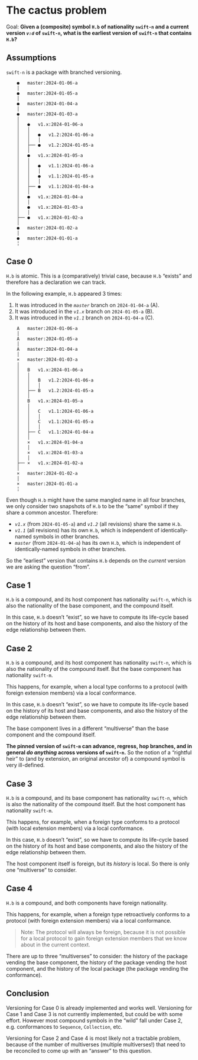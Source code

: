 # The cactus problem

Goal: **Given a (composite) symbol `H.b` of nationality `swift-n` and a current version *`v:d`* of `swift-n`, what is the earliest version of `swift-n` that contains `H.b`?**

## Assumptions 

`swift-n` is a package with branched versioning. 

```
    ●   master:2024-01-06-a
    │
    ●   master:2024-01-05-a
    │
    ●   master:2024-01-04-a
    │
    ●   master:2024-01-03-a
    │   
    │   ●   v1.x:2024-01-06-a
    │   │
    │   │   ●   v1.2:2024-01-06-a
    │   │   │
    │   ├── ●   v1.2:2024-01-05-a
    │   │
    │   ●   v1.x:2024-01-05-a
    │   │
    │   │   ●   v1.1:2024-01-06-a
    │   │   │   
    │   │   ●   v1.1:2024-01-05-a
    │   │   │
    │   ├── ●   v1.1:2024-01-04-a
    │   │
    │   ●   v1.x:2024-01-04-a
    │   │
    │   ●   v1.x:2024-01-03-a
    │   │
    ├── ●   v1.x:2024-01-02-a
    │
    ●   master:2024-01-02-a
    │
    ●   master:2024-01-01-a
    ╎
```

## Case 0

`H.b` is atomic. This is a (comparatively) trivial case, because `H.b` “exists” and therefore has a declaration we can track.

In the following example, `H.b` appeared 3 times:

1.  It was introduced in the *`master`* branch on `2024-01-04-a` (A).
1.  It was introduced in the *`v1.x`* branch on `2024-01-05-a` (B).
1.  It was introduced in the *`v1.1`* branch on `2024-01-04-a` (C).

```
    A   master:2024-01-06-a
    │
    A   master:2024-01-05-a
    │
    A   master:2024-01-04-a
    │
    ×   master:2024-01-03-a
    │   
    │   B   v1.x:2024-01-06-a
    │   │
    │   │   B   v1.2:2024-01-06-a
    │   │   │
    │   ├── B   v1.2:2024-01-05-a
    │   │
    │   B   v1.x:2024-01-05-a
    │   │
    │   │   C   v1.1:2024-01-06-a
    │   │   │   
    │   │   C   v1.1:2024-01-05-a
    │   │   │
    │   ├── C   v1.1:2024-01-04-a
    │   │
    │   ×   v1.x:2024-01-04-a
    │   │
    │   ×   v1.x:2024-01-03-a
    │   │
    ├── ×   v1.x:2024-01-02-a
    │
    ×   master:2024-01-02-a
    │
    ×   master:2024-01-01-a
    ╎
```

Even though `H.b` might have the same mangled name in all four branches, we only consider two snapshots of `H.b` to be the “same” symbol if they share a common ancestor. Therefore: 

*   *`v1.x`* (from `2024-01-05-a`) and *`v1.2`* (all revisions) share the same `H.b`.
*   *`v1.1`* (all revisions) has its own `H.b`, which is independent of identically-named symbols in other branches.
*   *`master`* (from `2024-01-04-a`) has its own `H.b`, which is independent of identically-named symbols in other branches.

So the “earliest” version that contains `H.b` depends on the *current* version we are asking the question “from”. 

## Case 1 

`H.b` is a compound, and its host component has nationality `swift-n`, which is also the nationality of the base component, and the compound itself.

In this case, `H.b` doesn’t “exist”, so we have to compute its life-cycle based on the history of its host and base components, and also the history of the edge relationship between them.

## Case 2

`H.b` is a compound, and its host component has nationality `swift-n`, which is also the nationality of the compound itself. But the base component has nationality `swift-m`. 

This happens, for example, when a local type conforms to a protocol (with foreign extension members) via a local conformance.

In this case, `H.b` doesn’t “exist”, so we have to compute its life-cycle based on the history of its host and base components, and also the history of the edge relationship between them.

The base component lives in a different “multiverse” than the base component and the compound itself.

**The pinned version of `swift-m` can advance, regress, hop branches, and in general *do anything* across versions of `swift-n`.** So the notion of a “rightful heir” to (and by extension, an original ancestor of) a compound symbol is very ill-defined.

## Case 3

`H.b` is a compound, and its base component has nationality `swift-n`, which is also the nationality of the compound itself. But the host component has nationality `swift-m`. 

This happens, for example, when a foreign type conforms to a protocol (with local extension members) via a local conformance.

In this case, `H.b` doesn’t “exist”, so we have to compute its life-cycle based on the history of its host and base components, and also the history of the edge relationship between them.

The host component itself is foreign, but its *history* is local. So there is only one “multiverse” to consider.

## Case 4 

`H.b` is a compound, and both components have foreign nationality.

This happens, for example, when a foreign type retroactively conforms to a protocol (with foreign extension members) via a local conformance. 

> Note: The protocol will always be foreign, because it is not possible for a local protocol to gain foreign extension members that we know about in the current context.

There are up to three “multiverses” to consider: the history of the package vending the base component, the history of the package vending the host component, and the history of the local package (the package vending the conformance).

## Conclusion 

Versioning for Case 0 is already implemented and works well. Versioning for Case 1 and Case 3 is not currently implemented, but could be with some effort. However most compound symbols in the “wild” fall under Case 2, e.g. conformances to `Sequence`, `Collection`, etc.

Versioning for Case 2 and Case 4 is most likely not a tractable problem, because of the number of multiverses (multiple multiverses!) that need to be reconciled to come up with an “answer” to this question.